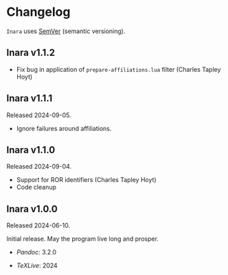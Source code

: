 # Changelog

`Inara` uses [SemVer][] (semantic versioning).

## Inara v1.1.2

- Fix bug in application of `prepare-affiliations.lua` filter (Charles Tapley Hoyt)

## Inara v1.1.1

Released 2024-09-05.

- Ignore failures around affiliations.

## Inara v1.1.0

Released 2024-09-04.

- Support for ROR identifiers (Charles Tapley Hoyt)
- Code cleanup

## Inara v1.0.0

Released 2024-06-10.

Initial release. May the program live long and prosper.

- *Pandoc*: 3.2.0
- *TeXLive*: 2024


  [SemVer]: https://semver.org
